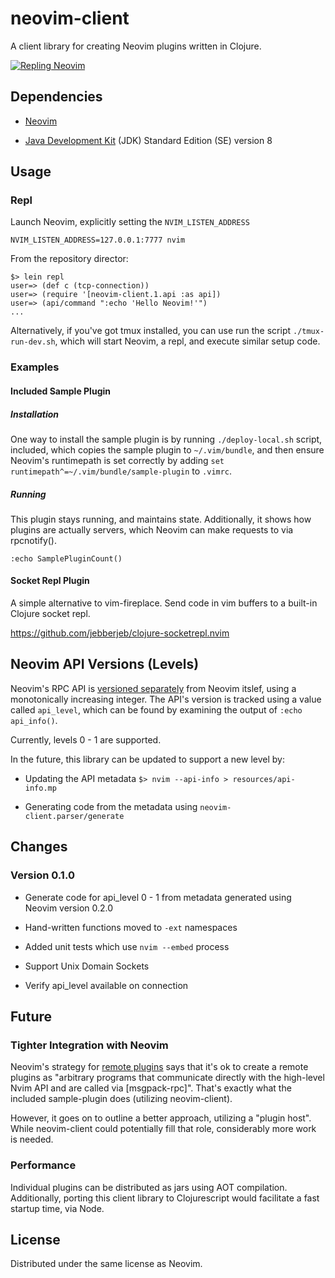 # neovim-client

A client library for creating Neovim plugins written in Clojure.

[![Repling Neovim](http://img.youtube.com/vi/pCuEDiKXV5Q/0.jpg)](https://www.youtube.com/watch?v=pCuEDiKXV5Q)

## Dependencies

* [Neovim](https://github.com/neovim/neovim)

* [Java Development Kit](http://www.oracle.com/technetwork/java/javase/overview/)
  (JDK) Standard Edition (SE) version 8

## Usage

### Repl

Launch Neovim, explicitly setting the `NVIM_LISTEN_ADDRESS`

```
NVIM_LISTEN_ADDRESS=127.0.0.1:7777 nvim

```

From the repository director:

```
$> lein repl
user=> (def c (tcp-connection))
user=> (require '[neovim-client.1.api :as api])
user=> (api/command ":echo 'Hello Neovim!'")
...
```

Alternatively, if you've got tmux installed, you can use run the script
`./tmux-run-dev.sh`, which will start Neovim, a repl, and execute similar
setup code.

### Examples

#### Included Sample Plugin

##### Installation

One way to install the sample plugin is by running `./deploy-local.sh` script,
included, which copies the sample plugin to `~/.vim/bundle`, and then ensure
Neovim's runtimepath is set correctly by adding `set
runtimepath^=~/.vim/bundle/sample-plugin` to `.vimrc`.

##### Running

This plugin stays running, and maintains state. Additionally, it shows how
plugins are actually servers, which Neovim can make requests to via
rpcnotify().

```
:echo SamplePluginCount()
```

#### Socket Repl Plugin

A simple alternative to vim-fireplace. Send code in vim buffers to a built-in
Clojure socket repl.

https://github.com/jebberjeb/clojure-socketrepl.nvim

## Neovim API Versions (Levels)

Neovim's RPC API is
[versioned separately](https://github.com/neovim/neovim/pull/5535) from
Neovim itslef, using a monotonically increasing integer. The API's version is
tracked using a value called `api_level`, which can be found by examining the
output of `:echo api_info()`.

Currently, levels 0 - 1 are supported.

In the future, this library can be updated to support a new level by:

* Updating the API metadata `$> nvim --api-info > resources/api-info.mp`

* Generating code from the metadata using `neovim-client.parser/generate`

## Changes

### Version 0.1.0

* Generate code for api_level 0 - 1 from metadata generated using Neovim
version 0.2.0

* Hand-written functions moved to `-ext` namespaces

* Added unit tests which use `nvim --embed` process

* Support Unix Domain Sockets

* Verify api_level available on connection

## Future

### Tighter Integration with Neovim

Neovim's strategy for [remote plugins](http://neovim.io/doc/user/remote_plugin.html#remote-plugin) says that it's ok to create a remote plugins as "arbitrary programs that communicate directly with the high-level Nvim API and are called via [msgpack-rpc]". That's exactly what the included sample-plugin does (utilizing neovim-client).

However, it goes on to outline a better approach, utilizing a "plugin host". While neovim-client could potentially fill that role, considerably more work is needed.

### Performance

Individual plugins can be distributed as jars using AOT compilation. Additionally, porting this client library to Clojurescript would facilitate a fast startup time, via Node.

## License

Distributed under the same license as Neovim.
